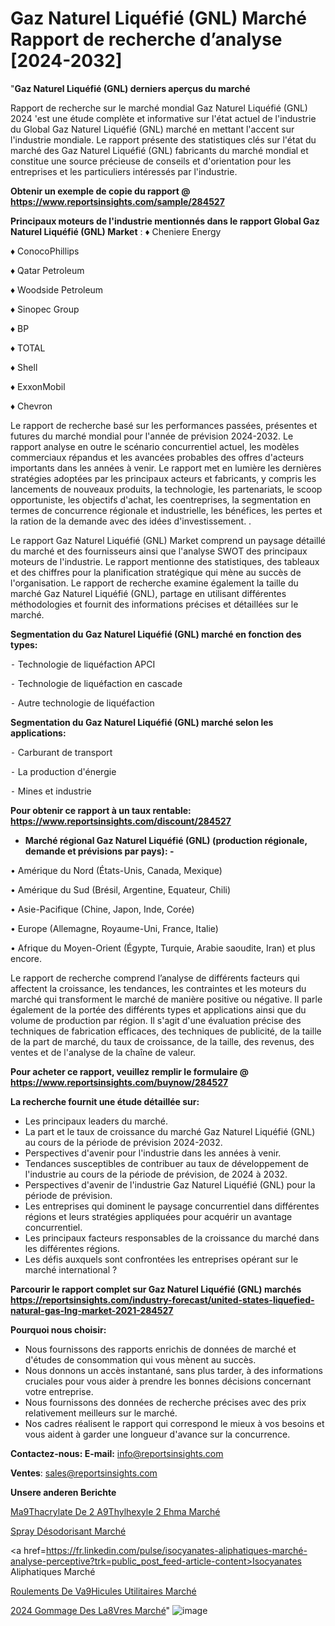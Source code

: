 # Gaz Naturel Liquéfié (GNL) Marché Rapport de recherche d’analyse [2024-2032]

"<strong>Gaz Naturel Liquéfié (GNL) derniers aperçus du marché</strong>

Rapport de recherche sur le marché mondial Gaz Naturel Liquéfié (GNL) 2024 'est une étude complète et informative sur l'état actuel de l'industrie du Global Gaz Naturel Liquéfié (GNL) marché en mettant l'accent sur l'industrie mondiale. Le rapport présente des statistiques clés sur l'état du marché des Gaz Naturel Liquéfié (GNL) fabricants du marché mondial et constitue une source précieuse de conseils et d'orientation pour les entreprises et les particuliers intéressés par l'industrie.

<strong>Obtenir un exemple de copie du rapport @ <a href=https://www.reportsinsights.com/sample/284527>https://www.reportsinsights.com/sample/284527</a></strong>

<strong>Principaux moteurs de l'industrie mentionnés dans le rapport Global Gaz Naturel Liquéfié (GNL) Market</strong> :
♦ Cheniere Energy

♦ ConocoPhillips

♦ Qatar Petroleum

♦ Woodside Petroleum

♦ Sinopec Group

♦ BP

♦ TOTAL

♦ Shell

♦ ExxonMobil

♦ Chevron

Le rapport de recherche basé sur les performances passées, présentes et futures du marché mondial pour l'année de prévision 2024-2032. Le rapport analyse en outre le scénario concurrentiel actuel, les modèles commerciaux répandus et les avancées probables des offres d'acteurs importants dans les années à venir. Le rapport met en lumière les dernières stratégies adoptées par les principaux acteurs et fabricants, y compris les lancements de nouveaux produits, la technologie, les partenariats, le scoop opportuniste, les objectifs d'achat, les coentreprises, la segmentation en termes de concurrence régionale et industrielle, les bénéfices, les pertes et la ration de la demande avec des idées d'investissement. .

Le rapport Gaz Naturel Liquéfié (GNL) Market comprend un paysage détaillé du marché et des fournisseurs ainsi que l'analyse SWOT des principaux moteurs de l'industrie. Le rapport mentionne des statistiques, des tableaux et des chiffres pour la planification stratégique qui mène au succès de l'organisation. Le rapport de recherche examine également la taille du marché Gaz Naturel Liquéfié (GNL), partage en utilisant différentes méthodologies et fournit des informations précises et détaillées sur le marché.

<strong>Segmentation du Gaz Naturel Liquéfié (GNL) marché en fonction des types:</strong>


⁃ Technologie de liquéfaction APCI

⁃ Technologie de liquéfaction en cascade

⁃ Autre technologie de liquéfaction

<strong>Segmentation du Gaz Naturel Liquéfié (GNL) marché selon les applications:</strong>


⁃ Carburant de transport

⁃ La production d'énergie

⁃ Mines et industrie

<strong>Pour obtenir ce rapport à un taux rentable: <a href=https://www.reportsinsights.com/discount/284527>https://www.reportsinsights.com/discount/284527</a></strong>
<ul>
  <li><strong>Marché régional Gaz Naturel Liquéfié (GNL) (production régionale, demande et prévisions par pays): -</strong></li>
</ul>
• Amérique du Nord (États-Unis, Canada, Mexique)

• Amérique du Sud (Brésil, Argentine, Equateur, Chili)

• Asie-Pacifique (Chine, Japon, Inde, Corée)

• Europe (Allemagne, Royaume-Uni, France, Italie)

• Afrique du Moyen-Orient (Égypte, Turquie, Arabie saoudite, Iran) et plus encore.

Le rapport de recherche comprend l’analyse de différents facteurs qui affectent la croissance, les tendances, les contraintes et les moteurs du marché qui transforment le marché de manière positive ou négative. Il parle également de la portée des différents types et applications ainsi que du volume de production par région. Il s'agit d'une évaluation précise des techniques de fabrication efficaces, des techniques de publicité, de la taille de la part de marché, du taux de croissance, de la taille, des revenus, des ventes et de l'analyse de la chaîne de valeur.

<strong>Pour acheter ce rapport, veuillez remplir le formulaire @   <a href=https://www.reportsinsights.com/buynow/284527>https://www.reportsinsights.com/buynow/284527</a></strong>

<strong>La recherche fournit une étude détaillée sur:</strong>
<ul>
  <li>Les principaux leaders du marché.</li>
  <li>La part et le taux de croissance du marché Gaz Naturel Liquéfié (GNL) au cours de la période de prévision 2024-2032.</li>
  <li>Perspectives d'avenir pour l'industrie dans les années à venir.</li>
  <li>Tendances susceptibles de contribuer au taux de développement de l'industrie au cours de la période de prévision, de 2024 à 2032.</li>
  <li>Perspectives d'avenir de l'industrie Gaz Naturel Liquéfié (GNL) pour la période de prévision.</li>
  <li>Les entreprises qui dominent le paysage concurrentiel dans différentes régions et leurs stratégies appliquées pour acquérir un avantage concurrentiel.</li>
  <li>Les principaux facteurs responsables de la croissance du marché dans les différentes régions.</li>
  <li>Les défis auxquels sont confrontées les entreprises opérant sur le marché international ?</li>
</ul>

<strong>Parcourir le rapport complet sur Gaz Naturel Liquéfié (GNL) marchés <a href=https://reportsinsights.com/industry-forecast/united-states-liquefied-natural-gas-lng-market-2021-284527>https://reportsinsights.com/industry-forecast/united-states-liquefied-natural-gas-lng-market-2021-284527</a></strong>

<strong>Pourquoi nous choisir:</strong>
<ul>
  <li>Nous fournissons des rapports enrichis de données de marché et d'études de consommation qui vous mènent au succès.</li>
  <li>Nous donnons un accès instantané, sans plus tarder, à des informations cruciales pour vous aider à prendre les bonnes décisions concernant votre entreprise.</li>
  <li>Nous fournissons des données de recherche précises avec des prix relativement meilleurs sur le marché.</li>
  <li>Nos cadres réalisent le rapport qui correspond le mieux à vos besoins et vous aident à garder une longueur d'avance sur la concurrence.</li>
</ul>
<strong>Contactez-nous:
</strong><strong>E-mail:</strong> <a href=mailto:info@reportsinsights.com>info@reportsinsights.com</a>

<strong>Ventes</strong>: <a href=mailto:sales@reportsinsights.com>sales@reportsinsights.com</a>

<strong>Unsere anderen Berichte</strong>

<a href=https://www.linkedin.com/pulse/m%C3%A9thacrylate-de-2-%C3%A9thylhexyle-2-ehma-march%C3%A9-2024-kg9ne/>Ma9Thacrylate De 2 A9Thylhexyle 2 Ehma Marché</a>

<a href=https://www.linkedin.com/pulse/spray-désodorisant-marché-couverture-du-qazfc/>Spray Désodorisant Marché</a>

<a href=https://fr.linkedin.com/pulse/isocyanates-aliphatiques-marché-analyse-perceptive?trk=public_post_feed-article-content>Isocyanates Aliphatiques Marché</a>

<a href=https://www.linkedin.com/pulse/roulements-de-v%C3%A9hicules-utilitaires-march%C3%A9domaines-xycaf/>Roulements De Va9Hicules Utilitaires Marché</a>

<a href=https://www.linkedin.com/pulse/2024-gommage-des-l%C3%A8vres-march%C3%A9tendance-et-cy3nc/>2024 Gommage Des La8Vres Marché</a>"
![image](https://github.com/daminid12/RImarket/assets/158430485/2bb7a6d1-dfda-4b4b-a944-b906c0c50d6c)
